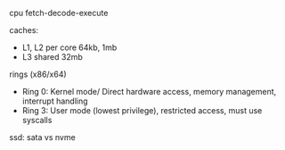 ---
---
cpu
fetch-decode-execute

caches:
- L1, L2 per core 64kb, 1mb
- L3 shared 32mb

rings (x86/x64)
- Ring 0: Kernel mode/ Direct hardware access, memory management, interrupt handling
- Ring 3: User mode (lowest privilege), restricted access, must use syscalls

ssd: sata vs nvme
